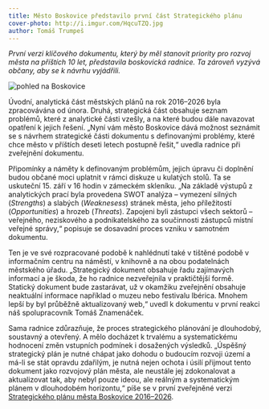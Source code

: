 ```yaml
---
title: Město Boskovice představilo první část Strategického plánu
cover-photo: http://i.imgur.com/HqcuTZQ.jpg
author: Tomáš Trumpeš
---
```


*První verzi klíčového dokumentu, který by měl stanovit priority pro rozvoj města na příštích 10 let, představila boskovická radnice. Ta zároveň vyzývá občany, aby se k návrhu vyjádřili.*

<img src="http://i.imgur.com/HqcuTZQ.jpg" alt="pohled na Boskovice" class="img-responsive">

Úvodní, analytická část městských plánů na rok 2016–2026 byla zpracovávána od února. Druhá, strategická část obsahuje seznam problémů, které z analytické části vzešly, a na které budou dále navazovat opatření k jejich řešení. „Nyní vám město Boskovice dává možnost seznámit se s návrhem strategické části dokumentu s definovanými problémy, které chce město v příštích deseti letech postupně řešit,“ uvedla radnice při zveřejnění dokumentu.

Připomínky a náměty k definovaným problémům, jejich úpravu či doplnění budou občané moci uplatnit v rámci diskuze u kulatých stolů. Ta se uskuteční 15. září v 16 hodin v zámeckém skleníku. „Na základě výstupů z analytických prací byla provedena SWOT analýza – vymezení silných (_Strengths_) a slabých (_Weaknesess_) stránek města, jeho příležitostí (_Opportunities_) a hrozeb (_Threats_). Zapojeni byli zástupci všech sektorů – veřejného, neziskového a podnikatelského za součinnosti zástupců místní veřejné správy,“ popisuje se dosavadní proces vzniku v samotném dokumentu.

Ten je ve své rozpracované podobě k nahlédnutí také v tištěné podobě v informačním centru na náměstí, v knihovně a na obou podatelnách městského úřadu. „Strategický dokument obsahuje řadu zajímavých informací a je škoda, že ho radnice nezveřejnila v praktičtější formě. Statický dokument bude zastarávat, už v okamžiku zveřejnění obsahuje neaktuální informace například o muzeu nebo festivalu Ibérica. Mnohem lepší by byl průběžně aktualizovaný web,“ uvedl k dokumentu v první reakci náš spolupracovník Tomáš Znamenáček.

Sama radnice zdůrazňuje, že proces strategického plánování je dlouhodobý, soustavný a otevřený. A mělo docházet k trvalému a systematickému hodnocení změn vstupních podmínek i dosažených výsledků. „Úspěšný strategický plán je nutné chápat jako dohodu o budoucím rozvoji území a má-li se stát opravdu zdařilým, je nutná nejen ochota i úsilí přijmout tento dokument jako rozvojový plán města, ale neustále jej zdokonalovat a aktualizovat tak, aby nebyl pouze ideou, ale reálným a systematickým plánem v dlouhodobém horizontu,“ píše se v první zveřejněné verzi [Strategického plánu města Boskovice 2016–2026](http://data.ohlasy.info/Strategie+Boskovic.pdf).